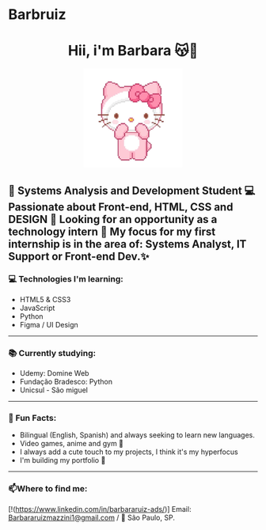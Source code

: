 # Barbruiz
<h1 align="center">Hii, i'm Barbara 😽🌸</h1>

<p align="center">
  <img src="https://github.com/Barbruiz/Barbruiz/blob/main/giphy.webp" width="200px" />
</p>

🌷 Systems Analysis and Development Student
💻 Passionate about Front-end, HTML, CSS and DESIGN
🚀 Looking for an opportunity as a technology intern
🎀 My focus for my first internship is in the area of: Systems Analyst, IT Support or Front-end Dev.✨
---

### 💻 Technologies I'm learning:
- HTML5 & CSS3 
- JavaScript 
- Python 
- Figma / UI Design
---

### 📚 Currently studying:
- Udemy: Domine Web
- Fundação Bradesco: Python
- Unicsul - São miguel
---

### 💖 Fun Facts:
- Bilingual (English, Spanish) and always seeking to learn new languages.
- Video games, anime and gym 🎀
- I always add a cute touch to my projects, I think it's my hyperfocus
- I'm building my portfolio 💫
  

---

### 📫Where to find me:
[!(https://www.linkedin.com/in/barbararuiz-ads/)]
Email: Barbararuizmazzini1@gmail.com / 📍 São Paulo, SP.
